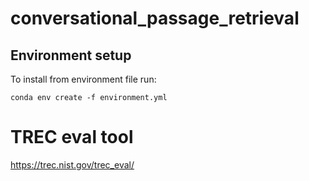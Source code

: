# conversational_passage_retrieval

## Environment setup

To install from environment file run:
```
conda env create -f environment.yml
```

# TREC eval tool

https://trec.nist.gov/trec_eval/
